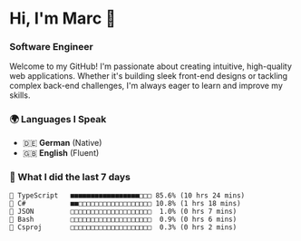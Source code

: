 # Hi, I'm Marc 👋 
### Software Engineer

Welcome to my GitHub! I'm passionate about creating intuitive, high-quality web applications. Whether it's building sleek front-end designs or tackling complex back-end challenges, I'm always eager to learn and improve my skills.  

### 🌍 Languages I Speak  
- 🇩🇪 **German** (Native)  
- 🇬🇧 **English** (Fluent)

### 🤯 What I did the last 7 days

```
🔷 TypeScript   ■■■■■■■■■■■■■■■■■□□□ 85.6% (10 hrs 24 mins)
🔷 C#           ■■□□□□□□□□□□□□□□□□□□ 10.8% (1 hrs 18 mins)
📄 JSON         □□□□□□□□□□□□□□□□□□□□  1.0% (0 hrs 7 mins)
📄 Bash         □□□□□□□□□□□□□□□□□□□□  0.9% (0 hrs 6 mins)
📄 Csproj       □□□□□□□□□□□□□□□□□□□□  0.3% (0 hrs 2 mins)
```